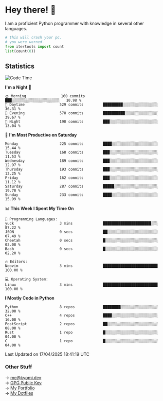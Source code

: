 # Hey there! 👋

I am a proficient Python programmer with knowledge in several other languages.

```py
# this will crash your pc.
# you were warned.
from itertools import count
list(count(0))
```

## Statistics
<!--START_SECTION:waka-->
![Code Time](http://img.shields.io/badge/Code%20Time-1%2C770%20hrs%2024%20mins-blue)

**I'm a Night 🦉** 

```text
🌞 Morning                160 commits         ███░░░░░░░░░░░░░░░░░░░░░░   10.98 % 
🌆 Daytime                529 commits         █████████░░░░░░░░░░░░░░░░   36.31 % 
🌃 Evening                578 commits         ██████████░░░░░░░░░░░░░░░   39.67 % 
🌙 Night                  190 commits         ███░░░░░░░░░░░░░░░░░░░░░░   13.04 % 
```
📅 **I'm Most Productive on Saturday** 

```text
Monday                   225 commits         ████░░░░░░░░░░░░░░░░░░░░░   15.44 % 
Tuesday                  168 commits         ███░░░░░░░░░░░░░░░░░░░░░░   11.53 % 
Wednesday                189 commits         ███░░░░░░░░░░░░░░░░░░░░░░   12.97 % 
Thursday                 193 commits         ███░░░░░░░░░░░░░░░░░░░░░░   13.25 % 
Friday                   162 commits         ███░░░░░░░░░░░░░░░░░░░░░░   11.12 % 
Saturday                 287 commits         █████░░░░░░░░░░░░░░░░░░░░   19.70 % 
Sunday                   233 commits         ████░░░░░░░░░░░░░░░░░░░░░   15.99 % 
```


📊 **This Week I Spent My Time On** 

```text
💬 Programming Languages: 
yuck                     3 mins              ██████████████████████░░░   87.22 % 
JSON                     0 secs              ██░░░░░░░░░░░░░░░░░░░░░░░   07.49 % 
Cheetah                  0 secs              █░░░░░░░░░░░░░░░░░░░░░░░░   03.08 % 
Bash                     0 secs              █░░░░░░░░░░░░░░░░░░░░░░░░   02.20 % 

🔥 Editors: 
Neovim                   3 mins              █████████████████████████   100.00 % 

💻 Operating System: 
Linux                    3 mins              █████████████████████████   100.00 % 
```

**I Mostly Code in Python** 

```text
Python                   8 repos             ████████░░░░░░░░░░░░░░░░░   32.00 % 
C++                      4 repos             ████░░░░░░░░░░░░░░░░░░░░░   16.00 % 
PostScript               2 repos             ██░░░░░░░░░░░░░░░░░░░░░░░   08.00 % 
Rust                     1 repo              █░░░░░░░░░░░░░░░░░░░░░░░░   04.00 % 
C                        1 repo              █░░░░░░░░░░░░░░░░░░░░░░░░   04.00 % 
```




 Last Updated on 17/04/2025 18:41:19 UTC
<!--END_SECTION:waka-->

### Other Stuff

→ [me@kyomi.dev](mailto:me@kyomi.dev)\
→ [GPG Public Key](https://github.com/bitterteriyaki.gpg)\
→ [My Portfolio](https://kyomi.dev)\
→ [My Dotfiles](https://github.com/bitterteriyaki/dotfiles)
